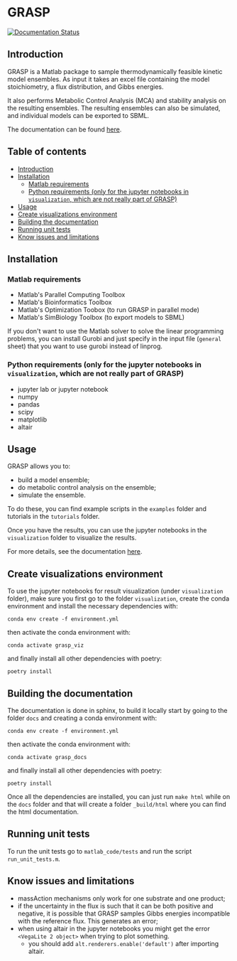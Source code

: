 # GRASP

<a href='https://graspk.readthedocs.io/en/latest/?badge=latest'>
    <img src='https://readthedocs.org/projects/graspk/badge/?version=latest' alt='Documentation Status' />
</a>

## Introduction 

GRASP is a Matlab package to sample thermodynamically feasible kinetic model ensembles.
As input it takes an excel file containing the model stoichiometry, a flux distribution, and Gibbs energies.

It also performs Metabolic Control Analysis (MCA) and stability analysis on the resulting ensembles. The resulting ensembles can also be simulated, and individual models can be exported to SBML.

The documentation can be found [here](https://graspk.readthedocs.io).


## Table of contents

- [Introduction](#introduction)
- [Installation](#installation)
  - [Matlab requirements](#matlab-requirements)
  - [Python requirements (only for the jupyter notebooks in `visualization`, which are not really part of GRASP)](#python-requirements-only-for-the-jupyter-notebooks-in-visualization-which-are-not-really-part-of-grasp)
- [Usage](#usage)
- [Create visualizations environment](#create-visualizations-environment)
- [Building the documentation](#building-the-documentation)
- [Running unit tests](#running-unit-tests)
- [Know issues and limitations](#know-issues-and-limitations)


## Installation

### Matlab requirements

* Matlab's Parallel Computing Toolbox
* Matlab's Bioinformatics Toolbox
* Matlab's Optimization Toobox (to run GRASP in parallel mode)
* Matlab's SimBiology Toolbox (to export models to SBML)

If you don't want to use the Matlab solver to solve the linear programming problems, you can install Gurobi and just specify in the input file (`general` sheet) that you want to use gurobi instead of linprog.

### Python requirements (only for the jupyter notebooks in `visualization`, which are not really part of GRASP)

* jupyter lab or jupyter notebook
* numpy
* pandas
* scipy
* matplotlib
* altair

## Usage

GRASP allows you to:
 - build a model ensemble;
 - do metabolic control analysis on the ensemble;
 - simulate the ensemble.

To do these, you can find example scripts in the `examples` folder and tutorials in the `tutorials` folder.
 
Once you have the results, you can use the jupyter notebooks in the `visualization` folder to visualize the results.

For more details, see the documentation [here](https://graspk.readthedocs.io).


## Create visualizations environment

To use the jupyter notebooks for result visualization (under `visualization` folder), make sure you first go to the folder `visualization`, create the conda environment and install the necessary dependencies with:

```
conda env create -f environment.yml
```

then activate the conda environment with:

```
conda activate grasp_viz
```

and finally install all other dependencies with poetry:

```
poetry install
```


## Building the documentation

The documentation is done in sphinx, to build it locally start by going to the folder `docs` and creating a conda environment with:

```
conda env create -f environment.yml
```

then activate the conda environment with:

```
conda activate grasp_docs
```

and finally install all other dependencies with poetry:

```
poetry install
```

Once all the dependencies are installed, you can just run `make html`  while on the `docs` folder and that will create a folder `_build/html` where you can find the html documentation.


## Running unit tests

To run the unit tests go to `matlab_code/tests` and run the script `run_unit_tests.m`.


## Know issues and limitations

 - massAction mechanisms only work for one substrate and one product;
 - if the uncertainty in the flux is such that it can be both positive and negative, it is possible that GRASP samples Gibbs energies incompatible with the reference flux. This generates an error;
 - when using altair in the jupyter notebooks you might get the error `<VegaLite 2 object>` when trying to plot something. 
    - you should add `alt.renderers.enable('default')` after importing altair. 
